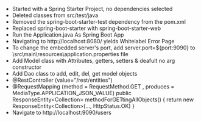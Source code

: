 * Started with a Spring Starter Project, no dependencies selected
* Deleted classes from src/test/java
* Removed the spring-boot-starter-test dependency from the pom.xml
* Replaced spring-boot-starter with spring-boot-starter-web
* Run the Application.java As Spring Boot App
* Navigating to http://localhost:8080/ yields Whitelabel Error Page
* To change the embedded server's port, add server.port=${port:9090} to \src\main\resources\application.properties file
* Add Model class with Attributes, getters, setters & deafult no arg constructor
* Add Dao class to add, edit, del, get model objects
* @RestController (value="/rest/entities") 
* @RequestMapping (method = RequestMethod.GET , produces = MediaType.APPLICATION_JSON_VALUE)
  public ResponseEntity<Collection<T>> methodForGETtingAllObjects() {
	return new ResponseEntity<Collection<T>>(..., HttpStatus.OK) 	}
* Navigate to http://localhost:9090/users